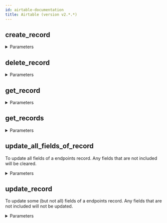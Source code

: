 ```yaml
---
id: airtable-documentation
title: Airtable (version v2.*.*)
---
```


## create_record



<details><summary>Parameters</summary>

#### baseId (required)

The Airtable base ID. This can be found as part of the API documentation URL. Go to https://airtable.com/api and select the base you're interested in, then find the base ID in the resulting URL: https://airtable.com/<baseId>/api/docs.

**Type:** string

#### table (required)

The name of the table being referenced within the base. This table must already exist.

**Type:** string

#### $body

New record to add

**Type:** string

</details>

## delete_record



<details><summary>Parameters</summary>

#### baseId (required)

The Airtable base ID. This can be found as part of the API documentation URL. Go to https://airtable.com/api and select the base you're interested in, then find the base ID in the resulting URL: https://airtable.com/<baseId>/api/docs.

**Type:** string

#### recordId (required)

The record being referenced. Find the record through a get_records call, then find its recordId there.

**Type:** string

#### table (required)

The name of the table being referenced within the base. This table must already exist.

**Type:** string

</details>

## get_record



<details><summary>Parameters</summary>

#### baseId (required)

The Airtable base ID. This can be found as part of the API documentation URL. Go to https://airtable.com/api and select the base you're interested in, then find the base ID in the resulting URL: https://airtable.com/<baseId>/api/docs.

**Type:** string

#### recordId (required)

The record being referenced. Find the record through a get_records call, then find its recordId there.

**Type:** string

#### table (required)

The name of the table being referenced within the base. This table must already exist.

**Type:** string

</details>

## get_records



<details><summary>Parameters</summary>

#### baseId (required)

The Airtable base ID. This can be found as part of the API documentation URL. Go to https://airtable.com/api and select the base you're interested in, then find the base ID in the resulting URL: https://airtable.com/<baseId>/api/docs.

**Type:** string

#### table (required)

The name of the table being referenced within the base. This table must already exist.

**Type:** string

#### cellFormat

The format that should be used for cell values. Supported values are: "json": cells will be formatted as JSON, depending on the field type. "string": cells will be formatted as user-facing strings, regardless of the field type. Note: You should not rely on the format of these strings, as it is subject to change. The default is "json".

**Type:** string

#### filterByFormula

**Type:** string

#### maxRecords

The maximum total number of records that will be returned in your requests. If this value is larger than pageSize (which is 100 by default), you may have to load multiple pages to reach this total.

**Type:** integer

#### sort

**Type:** array

#### timeZone

The time zone that should be used to format dates when using "string" as the cellFormat. This parameter is required when using "string" as the cellFormat.

**Type:** string

#### userLocale

The user locale that should be used to format dates when using "string" as the cellFormat. This parameter is required when using "string" as the cellFormat.

**Type:** string

#### view

The name or ID of a view in the endpoints table. If set, only the records in that view will be returned. The records will be sorted according to the order of the view.

**Type:** string

</details>

## update_all_fields_of_record

To update all fields of a endpoints record. Any fields that are not included will be cleared.

<details><summary>Parameters</summary>

#### baseId (required)

The Airtable base ID. This can be found as part of the API documentation URL. Go to https://airtable.com/api and select the base you're interested in, then find the base ID in the resulting URL: https://airtable.com/<baseId>/api/docs.

**Type:** string

#### recordId (required)

The record being referenced. Find the record through a get_records call, then find its recordId there.

**Type:** string

#### table (required)

The name of the table being referenced within the base. This table must already exist.

**Type:** string

#### $body

Record to update

**Type:** string

</details>

## update_record

To update some (but not all) fields of a endpoints record. Any fields that are not included will not be updated.

<details><summary>Parameters</summary>

#### baseId (required)

The Airtable base ID. This can be found as part of the API documentation URL. Go to https://airtable.com/api and select the base you're interested in, then find the base ID in the resulting URL: https://airtable.com/<baseId>/api/docs.

**Type:** string

#### recordId (required)

The record being referenced. Find the record through a get_records call, then find its recordId there.

**Type:** string

#### table (required)

The name of the table being referenced within the base. This table must already exist.

**Type:** string

#### $body

Record to update

**Type:** string

</details>

